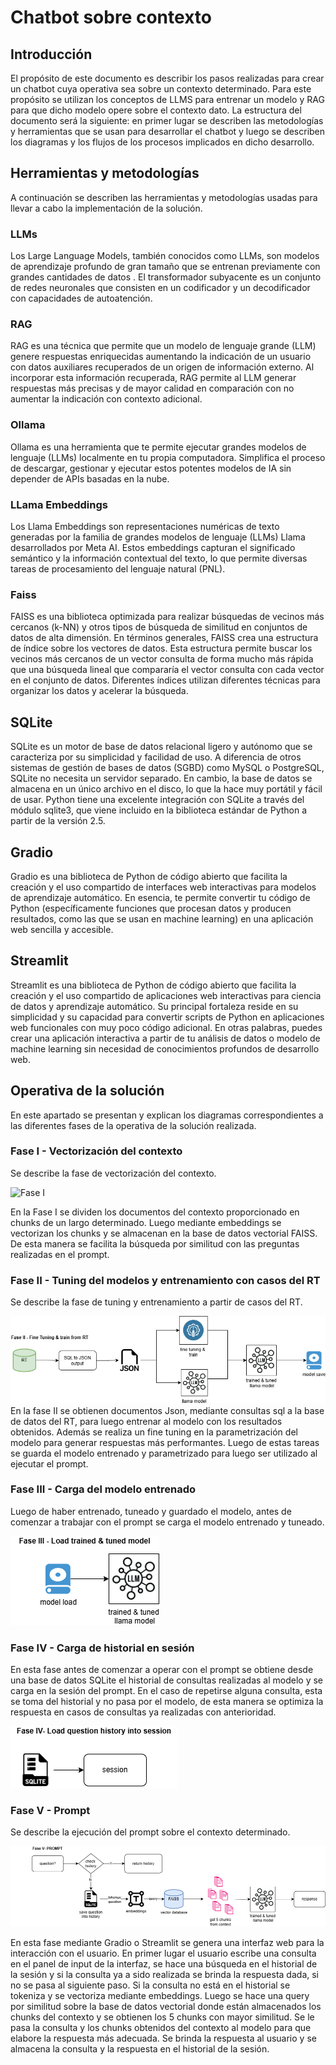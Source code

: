 # Chatbot sobre contexto

## Introducción
El propósito de este documento es describir los pasos realizadas para crear un chatbot cuya operativa sea sobre un contexto determinado. Para este propósito se utilizan los conceptos de LLMS para entrenar un modelo y RAG para que dicho modelo opere sobre el contexto dato. La estructura del documento será la siguiente: en primer lugar se describen las metodologías y herramientas que se usan para desarrollar el chatbot y luego se describen los diagramas y los flujos de los procesos implicados en dicho desarrollo.

## Herramientas y metodologías
A continuación se describen las herramientas y metodologías usadas para llevar a cabo la implementación de la solución.

### LLMs
Los Large Language Models, también conocidos como LLMs, son modelos de aprendizaje profundo de gran tamaño que se entrenan previamente con grandes cantidades de datos . El transformador subyacente es un conjunto de redes neuronales que consisten en un codificador y un decodificador con capacidades de autoatención.

### RAG
RAG es una técnica que permite que un modelo de lenguaje grande (LLM) genere respuestas enriquecidas aumentando la indicación de un usuario con datos auxiliares recuperados de un origen de información externo. Al incorporar esta información recuperada, RAG permite al LLM generar respuestas más precisas y de mayor calidad en comparación con no aumentar la indicación con contexto adicional.

### Ollama
Ollama es una herramienta que te permite ejecutar grandes modelos de lenguaje (LLMs) localmente en tu propia computadora. Simplifica el proceso de descargar, gestionar y ejecutar estos potentes modelos de IA sin depender de APIs basadas en la nube.

### LLama Embeddings
Los Llama Embeddings son representaciones numéricas de texto generadas por la familia de grandes modelos de lenguaje (LLMs) Llama desarrollados por Meta AI. Estos embeddings capturan el significado semántico y la información contextual del texto, lo que permite diversas tareas de procesamiento del lenguaje natural (PNL).

### Faiss 
FAISS es una biblioteca optimizada para realizar búsquedas de vecinos más cercanos (k-NN) y otros tipos de búsqueda de similitud en conjuntos de datos de alta dimensión. 
En términos generales, FAISS crea una estructura de índice sobre los vectores de datos. Esta estructura permite buscar los vecinos más cercanos de un vector consulta de forma mucho más rápida que una búsqueda lineal que compararía el vector consulta con cada vector en el conjunto de datos. Diferentes índices utilizan diferentes técnicas para organizar los datos y acelerar la búsqueda.

## SQLite
SQLite es un motor de base de datos relacional ligero y autónomo que se caracteriza por su simplicidad y facilidad de uso.  A diferencia de otros sistemas de gestión de bases de datos (SGBD) como MySQL o PostgreSQL, SQLite no necesita un servidor separado.  En cambio, la base de datos se almacena en un único archivo en el disco, lo que la hace muy portátil y fácil de usar.
Python tiene una excelente integración con SQLite a través del módulo sqlite3, que viene incluido en la biblioteca estándar de Python a partir de la versión 2.5. 

## Gradio
Gradio es una biblioteca de Python de código abierto que facilita la creación y el uso compartido de interfaces web interactivas para modelos de aprendizaje automático.  En esencia, te permite convertir tu código de Python (específicamente funciones que procesan datos y producen resultados, como las que se usan en machine learning) en una aplicación web sencilla y accesible.

## Streamlit
Streamlit es una biblioteca de Python de código abierto que facilita la creación y el uso compartido de aplicaciones web interactivas para ciencia de datos y aprendizaje automático.  Su principal fortaleza reside en su simplicidad y su capacidad para convertir scripts de Python en aplicaciones web funcionales con muy poco código adicional.  En otras palabras, puedes crear una aplicación interactiva a partir de tu análisis de datos o modelo de machine learning sin necesidad de conocimientos profundos de desarrollo web.


## Operativa de la solución
En este apartado se presentan y explican los diagramas correspondientes a las diferentes fases de la operativa de la solución realizada.

### Fase I - Vectorización del contexto

Se describe la fase de vectorización del contexto.

![Fase I](llms/docs/images/fase1.drawio.png)

En la Fase I se dividen los documentos del contexto proporcionado en chunks de un largo determinado. Luego mediante embeddings se vectorizan los chunks y se almacenan en la base de datos vectorial FAISS. De esta manera se facilita la búsqueda por similitud con las preguntas realizadas en el prompt.

### Fase II - Tuning del modelos y entrenamiento con casos del RT

Se describe la fase de tuning y entrenamiento a partir de casos del RT.

![Fase II](docs/images/fase2.drawio.png)
En la fase II se obtienen documentos Json, mediante consultas sql a la base de datos del RT, para luego entrenar al modelo con los resultados obtenidos. Además se realiza un fine tuning en la parametrización del modelo para generar respuestas más performantes. Luego de estas tareas se guarda el modelo entrenado y parametrizado para luego ser utilizado al ejecutar el prompt.

### Fase III - Carga del modelo entrenado

Luego de haber entrenado, tuneado y guardado el modelo, antes de comenzar a trabajar con el prompt se carga el modelo entrenado y tuneado.

![Fase III](docs/images/fase3.drawio.png)

### Fase IV - Carga de historial en sesión

En esta fase antes de comenzar a operar con el prompt se obtiene desde una base de datos SQLite el historial de consultas realizadas al modelo y se carga en la sesión del prompt. En el caso de repetirse alguna consulta, esta se toma del historial y no pasa por el modelo, de esta manera se optimiza la respuesta en casos de consultas ya realizadas con anterioridad.

![Fase IV](docs/images/fase4.drawio.png)

### Fase V - Prompt

Se describe la ejecución del prompt sobre el contexto determinado.

![Fase V](docs/images/fase5.drawio.png)

En esta fase mediante Gradio o Streamlit se genera una interfaz web para la interacción con el usuario. En primer lugar el usuario escribe una consulta en el panel de input de la interfaz, se hace una búsqueda en el historial de la sesión y si la consulta ya a sido realizada se brinda la respuesta dada, si no se pasa al siguiente paso. Si la consulta no está en el historial se tokeniza y se vectoriza mediante embeddings. Luego se hace una query por similitud sobre la base de datos vectorial donde están almacenados los chunks del contexto y se obtienen los 5 chunks con mayor similitud. Se le pasa la consulta y los chunks obtenidos del contexto al modelo para que elabore la respuesta más adecuada. Se brinda la respuesta al usuario y se almacena la consulta y la respuesta en el historial de la sesión.


